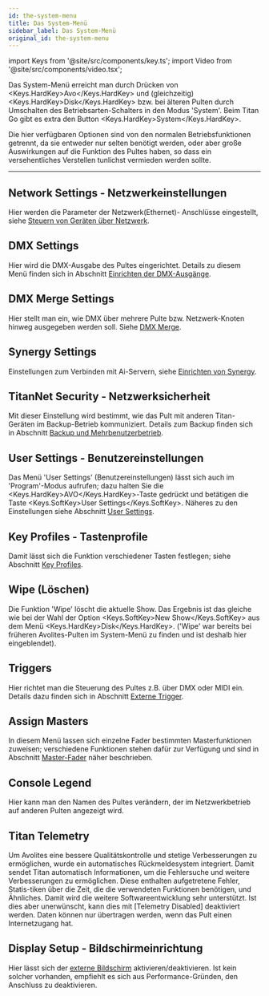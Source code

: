```yaml
---
id: the-system-menu
title: Das System-Menü
sidebar_label: Das System-Menü
original_id: the-system-menu
---
```


import Keys from '@site/src/components/key.ts';
import Video from '@site/src/components/video.tsx';

Das System-Menü erreicht man durch Drücken von <Keys.HardKey>Avo</Keys.HardKey> und (gleichzeitig) 
<Keys.HardKey>Disk</Keys.HardKey> bzw. bei älteren Pulten durch Umschalten des Betriebsarten-Schalters 
in den Modus 'System'. Beim Titan Go gibt es extra den Button <Keys.HardKey>System</Keys.HardKey>.

Die hier verfügbaren Optionen sind von den normalen Betriebsfunktionen 
getrennt, da sie entweder nur selten benötigt werden, oder aber große 
Auswirkungen auf die Funktion des Pultes haben, so dass ein versehentliches 
Verstellen tunlichst vermieden werden sollte.

---

Network Settings - Netzwerkeinstellungen
----------------------------------------

Hier werden die Parameter der Netzwerk(Ethernet)- Anschlüsse eingestellt, 
siehe [Steuern von Geräten über Netzwerk](../networking/controlling-fixtures-over-a-network.md).

DMX Settings
------------

Hier wird die DMX-Ausgabe des Pultes eingerichtet. Details zu diesem
Menü finden sich in Abschnitt [Einrichten der DMX-Ausgänge](dmx-output-mapping.md#einrichten-der-dmx-ausgänge).

DMX Merge Settings
------------------

Hier stellt man ein, wie DMX über mehrere Pulte bzw. Netzwerk-Knoten
hinweg ausgegeben werden soll. Siehe [DMX Merge](dmx-output-mapping.md#dmx-merge).

Synergy Settings
----------------

Einstellungen zum Verbinden mit Ai-Servern, siehe [Einrichten von Synergy](../synergy/setting-up.md#einrichten-von-synergy).

TitanNet Security - Netzwerksicherheit
--------------------------------------

Mit dieser Einstellung wird bestimmt, wie das Pult mit anderen
Titan-Geräten im Backup-Betrieb kommuniziert. Details zum Backup finden
sich in Abschnitt [Backup und Mehrbenutzerbetrieb](../running-the-show/linking-consoles-for-multi-user-or-backup.md).

User Settings - Benutzereinstellungen
-------------------------------------

Das Menü 'User Settings' (Benutzereinstellungen) lässt sich auch im
'Program'-Modus aufrufen; dazu halten Sie die <Keys.HardKey>AVO</Keys.HardKey>-Taste gedrückt und
betätigen die Taste <Keys.SoftKey>User Settings</Keys.SoftKey>. Näheres zu den Einstellungen
siehe Abschnitt [User Settings](user-settings.md).

Key Profiles - Tastenprofile
----------------------------

Damit lässt sich die Funktion verschiedener Tasten festlegen; siehe
Abschnitt [Key Profiles](key-profiles.md).

Wipe (Löschen)
--------------

Die Funktion 'Wipe' löscht die aktuelle Show. Das Ergebnis ist das
gleiche wie bei der Wahl der Option <Keys.SoftKey>New Show</Keys.SoftKey> aus dem Menü <Keys.HardKey>Disk</Keys.HardKey>.
('Wipe' war bereits bei früheren Avolites-Pulten im System-Menü zu
finden und ist deshalb hier eingeblendet).

Triggers
--------

Hier richtet man die Steuerung des Pultes z.B. über DMX oder MIDI ein.
Details dazu finden sich in Abschnitt [Externe Trigger](../running-the-show/midi-dmx-or-audio-triggering.md).

Assign Masters
--------------

In diesem Menü lassen sich einzelne Fader bestimmten Master­funktionen
zuweisen; verschiedene Funktionen stehen dafür zur Verfügung und sind in
Abschnitt [Master-Fader](../running-the-show/playback-controls.md#master-fader) 
näher beschrieben.

Console Legend
--------------

Hier kann man den Namen des Pultes verändern, der im Netzwerkbetrieb auf
anderen Pulten angezeigt wird.

Titan Telemetry
---------------

Um Avolites eine bessere Qualitätskontrolle und stetige Verbesserungen
zu ermöglichen, wurde ein automatisches Rückmeldesystem integriert.
Damit sendet Titan automatisch Informationen, um die Fehlersuche und
weitere Verbesserungen zu ermöglichen. Diese enthalten aufgetretene
Fehler, Statis-tiken über die Zeit, die die verwendeten Funktionen
benötigen, und Ähnliches. Damit wird die weitere Softwareentwicklung
sehr unterstützt. Ist dies aber unerwünscht, kann dies mit \[Telemetry
Disabled\] deaktiviert werden. Daten können nur übertragen werden, wenn
das Pult einen Internetzugang hat.

Display Setup - Bildschirmeinrichtung
-------------------------------------

Hier lässt sich der [externe Bildschirm](external-displays.md)
aktivieren/deaktivieren. Ist kein solcher vorhanden, empfiehlt es sich aus 
Performance-Gründen, den Anschluss zu deaktivieren.

